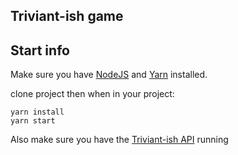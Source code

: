 ## Triviant-ish game


## Start info
Make sure you have [NodeJS](https://nodejs.org/en/) and [Yarn](https://yarnpkg.com/lang/en/) installed.

clone project then when in your project:
```
yarn install
yarn start
```
Also make sure you have the [Triviant-ish API](https://github.com/TristanKwant/triviant-ish-api) running



